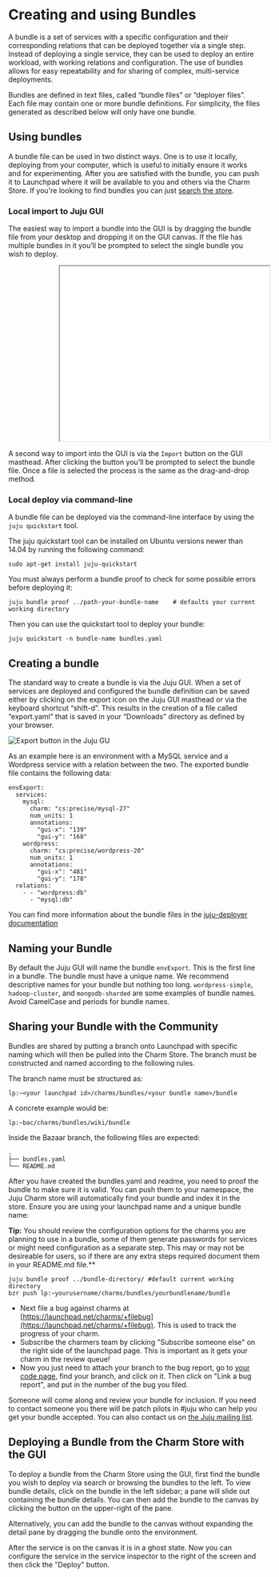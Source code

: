 # Creating and using Bundles

A bundle is a set of services with a specific configuration and their
corresponding relations that can be deployed together via a single step. Instead of deploying a single service, they can be used to deploy an entire workload, with working relations and configuration. The use of bundles allows for easy repeatability and for sharing of complex, multi-service deployments.

Bundles are defined in text files, called “bundle files” or “deployer files”.
Each file may contain one or more bundle definitions. For simplicity, the files
generated as described below will only have one bundle.

## Using bundles

A bundle file can be used in two distinct ways. One is to use it locally,
deploying from your computer, which is useful to initially ensure it works and
for experimenting. After you are satisfied with the bundle, you can push it to
Launchpad where it will be available to you and others via the Charm Store. If
you're looking to find bundles you can just [search the
store](https://jujucharms.com/sidebar/search/?text=bundle).

### Local import to Juju GUI

The easiest way to import a bundle into the GUI is by dragging the bundle file
from your desktop and dropping it on the GUI canvas. If the file has multiple
bundles in it you’ll be prompted to select the single bundle you wish to deploy.

<iframe style="margin-left: 20%;" class="youtube-player" type="text/html" width="420" height="350" src="//www.youtube.com/embed/oSPB_qjeEsg"></iframe>

A second way to import into the GUI is via the `Import` button on the GUI
masthead. After clicking the button you’ll be prompted to select the bundle
file. Once a file is selected the process is the same as the drag-and-drop
method.

### Local deploy via command-line

A bundle file can be deployed via the command-line interface by using the `juju
quickstart` tool.

The juju quickstart tool can be installed on Ubuntu versions newer than 14.04 by
running the following command:
    
    sudo apt-get install juju-quickstart


You must always perform a bundle proof to check for some possible errors
before deploying it:

    juju bundle proof ../path-your-bundle-name    # defaults your current working directory

Then you can use the quickstart tool to deploy your bundle:

    juju quickstart -n bundle-name bundles.yaml

## Creating a bundle

The standard way to create a bundle is via the Juju GUI. When a set of services
are deployed and configured the bundle definition can be saved either by
clicking on the export icon on the Juju GUI masthead or via the keyboard
shortcut “shift-d”. This results in the creation of a file called “export.yaml”
that is saved in your “Downloads” directory as defined by your browser.

![Export button in the Juju GU](media/charm_bundles_export-bundle.png)

As an example here is an environment with a MySQL service and a Wordpress
service with a relation between the two. The exported bundle file contains the
following data:

    envExport: 
      services: 
        mysql: 
          charm: "cs:precise/mysql-27"
          num_units: 1
          annotations: 
            "gui-x": "139"
            "gui-y": "168"
        wordpress: 
          charm: "cs:precise/wordpress-20"
          num_units: 1
          annotations: 
            "gui-x": "481"
            "gui-y": "178"
      relations: 
        - - "wordpress:db"
          - "mysql:db"

You can find more information about the bundle files in the [juju-deployer documentation](http://pythonhosted.org/juju-deployer/config.html)

## Naming your Bundle

By default the Juju GUI will name the bundle `envExport`. This is the first line in a bundle. The bundle must have a unique name. We recommend descriptive names for your bundle but nothing too long. `wordpress-simple`, `hadoop-cluster`, and `mongodb-sharded` are some examples of bundle names. Avoid CamelCase and periods for bundle names.

## Sharing your Bundle with the Community

Bundles are shared by putting a branch onto Launchpad with specific naming which will then be pulled into the Charm Store. The branch must be constructed and named according to the following rules.

The branch name must be structured as:

    lp:~<your launchpad id>/charms/bundles/<your bundle name>/bundle

A concrete example would be:

    lp:~bac/charms/bundles/wiki/bundle

Inside the Bazaar branch, the following files are expected:

    .
    ├── bundles.yaml
    └── README.md

After you have created the bundles.yaml and readme, you need to proof the bundle to make sure it is valid. You can push them to your namespace, the Juju Charm store will automatically find your bundle and index it in the store. Ensure you are using your launchpad name and a unique bundle name:

**Tip:** You should review the configuration options for the charms you are planning to use in a bundle, some of them generate passwords for services or might need configuration as a separate step. This may or may not be desireable for users, so if there are any extra steps required document them in your README.md file.**

    juju bundle proof ../bundle-directory/ #default current working directory
    bzr push lp:~yourusername/charms/bundles/yourbundlename/bundle

- Next file a bug against charms at [https://launchpad.net/charms/+filebug](https://launchpad.net/charms/+filebug). This is used to track the progress of your charm.
- Subscribe the charmers team by clicking "Subscribe someone else" on the right side of the launchpad page. This is important as it gets your charm in the review queue!
- Now you just need to attach your branch to the bug report, go to [your code page](https://code.launchpad.net/people/+me), find your branch, and click on it. Then click on "Link a bug report", and put in the number of the bug you filed.

Someone will come along and review your bundle for inclusion. If you need to
contact someone you there will be patch pilots in #juju who can help you get
your bundle accepted. You can also contact us on [the Juju mailing
list](https://lists.ubuntu.com/mailman/listinfo/juju).

## Deploying a Bundle from the Charm Store with the GUI

To deploy a bundle from the Charm Store using the GUI, first find the bundle you wish to deploy via search or browsing the bundles to the left. To view bundle details, click on the bundle in the left sidebar; a pane will slide out
containing the bundle details. You can then add the bundle to the canvas by
clicking the button on the upper-right of the pane.

Alternatively, you can add the bundle to the canvas without expanding the detail pane by dragging the bundle onto the environment.

After the service is on the canvas it is in a ghost state. Now you can configure the service in the service inspector to the right of the screen and then click the "Deploy" button.
